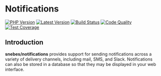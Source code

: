 # Notifications

[![PHP Version](https://img.shields.io/packagist/php-v/snebes/notifications.svg?maxAge=3600)](https://packagist.org/packages/snebes/notifications)
[![Latest Version](https://img.shields.io/packagist/v/snebes/notifications.svg?maxAge=3600)](https://packagist.org/packages/snebes/notifications)
[![Build Status](https://img.shields.io/scrutinizer/build/g/snebes/notifications.svg?maxAge=3600)](https://scrutinizer-ci.com/g/snebes/notifications)
[![Code Quality](https://img.shields.io/scrutinizer/g/snebes/notifications.svg?maxAge=3600)](https://scrutinizer-ci.com/g/snebes/notifications)
[![Test Coverage](https://img.shields.io/scrutinizer/coverage/g/snebes/notifications.svg?maxAge=3600)](https://scrutinizer-ci.com/g/snebes/notifications)

## Introduction

**snebes/notifications** provides support for sending notifications across a variety of delivery channels, including mail, SMS, and Slack. Notifications can also be stored in a database so that they may be displayed in your web interface.